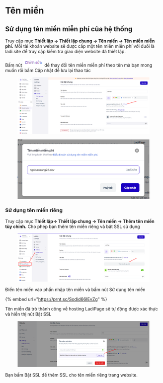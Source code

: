 # Tên miền

## Sử dụng tên miền miễn phí của hệ thống&#x20;

Truy cập mục **Thiết lập -> Thiết lập chung -> Tên miền -> Tên miền miễn phí.**  Mỗi tài khoản website sẽ được cấp một tên miền miễn phí  với đuôi là ladi.site để truy cập kiểm tra giao diện website đã thiết lập.

&#x20; Bấm nút  ![](<../../../../.gitbook/assets/image (1200).png>)để thay đổi tên miền miễn phí theo tên mà bạn mong muốn rồi bấm Cập nhật để lưu lại thao tác&#x20;

<figure><img src="../../../../.gitbook/assets/image (1390).png" alt=""><figcaption></figcaption></figure>

<figure><img src="../../../../.gitbook/assets/image (1391).png" alt=""><figcaption></figcaption></figure>

### Sử dụng tên miền riêng&#x20;

Truy cập mục **Thiết lập-> Thiết lập chung -> Tên miền -> Thêm tên miền tùy chỉnh.**  Cho phép bạn thêm tên miền riêng và bật SSL sử dụng&#x20;

<figure><img src="../../../../.gitbook/assets/image (1392).png" alt=""><figcaption></figcaption></figure>

Điền tên miền vào phần nhập tên miền và bấm nút Sử dụng tên miền&#x20;

{% embed url="https://prnt.sc/Sodid66IEvZg" %}

Tên miền đã trỏ thành công về hosting LadiPage sẽ tự động được xác thực và hiển thị nút Bật SSL

<figure><img src="../../../../.gitbook/assets/image (1393).png" alt=""><figcaption></figcaption></figure>

Bạn bấm Bật SSL để thêm SSL cho tên miền riêng trang website.

